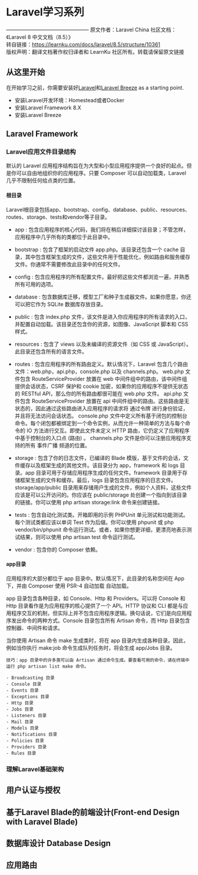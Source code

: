 # Laravel学习系列

————————————————
原文作者：Laravel China &#31038;&#21306;&#25991;&#26723;&#65306;&#12298;Laravel 8 &#20013;&#25991;&#25991;&#26723;&#65288;8.5&#65289;&#12299;  
转自链接：https://learnku.com/docs/laravel/8.5/structure/10361  
&#29256;&#26435;&#22768;&#26126;&#65306;&#32763;&#35793;&#25991;&#26723;&#33879;&#20316;&#26435;&#24402;&#35793;&#32773;&#21644; LearnKu &#31038;&#21306;&#25152;&#26377;&#12290;&#36716;&#36733;&#35831;&#20445;&#30041;&#21407;&#25991;&#38142;&#25509;  



## 从这里开始
在开始学习之前，你需要安装好[Laravel](https://laravel.com/)和[Laravel Breeze](https://laravel.com/docs/8.x/starter-kits) as a starting point.
- 安装Laravel开发环境：Homestead或者Docker
- 安装Laravel Framework 8.X
- 安装Laravel Breeze

## Laravel Framework

### Laravel应用文件目录结构
默认的 Laravel 应用程序结构旨在为大型和小型应用程序提供一个良好的起点。但是你可以自由地组织你的应用程序。只要 Composer 可以自动加载类，Laravel 几乎不限制任何给点类的位置。

#### 根目录
Laravel根目录包括app、bootstrap、config、database、public、resources、routes、storage、tests和vendor等子目录。
- app : 包含应用程序的核心代码，我们将在稍后详细探讨该目录；不管怎样，应用程序中几乎所有的类都位于此目录中。
- bootstrap : 包含了框架的启动文件 app.php。该目录还包含一个 cache 目录，其中包含框架生成的文件，这些文件用于性能优化，例如路由和服务缓存文件。你通常不需要修改此目录中的任何文件。
- config : 包含应用程序的所有配置文件。最好把这些文件都浏览一遍，并熟悉所有可用的选项。
- database : 包含数据库迁移，模型工厂和种子生成器文件。如果你愿意，你还可以把它作为 SQLite 数据库存放目录。
- public : 包含 index.php 文件，该文件是进入你应用程序的所有请求的入口，并配置自动加载。该目录还包含你的资源，如图像、JavaScript 脚本和 CSS 样式。
- resources : 包含了 views 以及未编译的资源文件（如 CSS 或 JavaScript）。此目录还包含所有的语言文件。
- routes : 包含应用程序的所有路由定义。默认情况下，Laravel 包含几个路由文件：web.php，api.php，console.php 以及 channels.php。
	web.php 文件包含 RouteServiceProvider 放置在 web 中间件组中的路由，该中间件组提供会话状态，CSRF 保护和 cookie 加密，如果你的应用程序不提供无状态的 RESTful API，那么你的所有路由都很可能在 web.php 文件。
	api.php 文件包含 RouteServiceProvider 放置在 api 中间件组中的路由。这些路由是无状态的，因此通过这些路由进入应用程序的请求将 通过令牌 进行身份验证，并且将无法访问会话状态。
	console.php 文件中定义所有基于闭包的控制台命令。每个闭包都被绑定到一个命令实例，从而允许一种简单的方法与每个命令的 IO 方法进行交互。即使此文件未定义 HTTP 路由，它仍定义了应用程序中基于控制台的入口点 (路由) 。
	channels.php 文件是你可以注册应用程序支持的所有 事件广播 频道的位置。
- storage : 包含了你的日志文件，已编译的 Blade 模版，基于文件的会话，文件缓存以及框架生成的其他文件。该目录分为 app，framework 和 logs 目录。app 目录可用于存储应用程序生成的任何文件。framework 目录用于存储框架生成的文件和缓存。最后，logs 目录包含应用程序的日志文件。
	storage/app/public 目录用来存储用户生成的文件，例如个人资料，这些文件应该是可以公开访问的。你应该在 public/storage 处创建一个指向到该目录的链接。你可以使用 php artisan storage:link 命令来创建链接。
- tests : 包含自动化测试类。开箱即用的示例 PHPUnit 单元测试和功能测试。每个测试类都应该以单词 Test 作为后缀。你可以使用 phpunit 或 php vendor/bin/phpunit 命令运行测试。或者，如果你想更详细，更漂亮地表示测试结果，则可以使用 php artisan test 命令运行测试。

- vendor : 包含你的 Composer 依赖。

#### app目录

应用程序的大部分都位于 app 目录中。默认情况下，此目录的名称空间在 App 下，并由 Composer 使用 PSR-4 自动加载 自动加载。  

app 目录包含各种目录，如 Console、Http 和 Providers。可以将 Console 和 Http 目录看作是为应用程序的核心提供了一个 API。HTTP 协议和 CLI 都是与应用程序交互的机制，但实际上并不包含应用程序逻辑。换句话说，它们是向应用程序发出命令的两种方式。Console 目录包含所有 Artisan 命令，而 Http 目录包含控制器、中间件和请求。  

当你使用 Artisan 命令 make 生成类时，将在 app 目录内生成各种目录。因此，例如当你执行 make:job 命令生成队列任务时，将会生成 app/Jobs 目录。  

	技巧：app 目录中的许多类可以由 Artisan 通过命令生成。要查看可用的命令，请在终端中运行 php artisan list make 命令。  

	- Broadcasting 目录
	- Console 目录
	- Events 目录
	- Exceptions 目录
	- Http 目录
	- Jobs 目录
	- Listeners 目录
	- Mail 目录
	- Models 目录
	- Notifications 目录
	- Policies 目录
	- Providers 目录
	- Rules 目录


### 理解Laravel基础架构


## 用户认证与授权

## 基于Laravel Blade的前端设计(Front-end Design with Laravel Blade) 

## 数据库设计 Database Design

## 应用路由